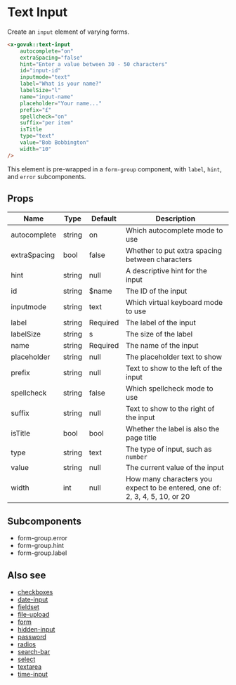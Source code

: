 # Text Input

Create an `input` element of varying forms.

```html
<x-govuk::text-input
    autocomplete="on"
    extraSpacing="false"
    hint="Enter a value between 30 - 50 characters"
    id="input-id"
    inputmode="text"
    label="What is your name?"
    labelSize="l"
    name="input-name"
    placeholder="Your name..."
    prefix="£"
    spellcheck="on"
    suffix="per item"
    isTitle
    type="text"
    value="Bob Bobbington"
    width="10"
/>
```

This element is pre-wrapped in a `form-group` component, with `label`, `hint`, and `error` subcomponents.

## Props

| Name          | Type   | Default  | Description                                                                 |
|---------------|--------|----------|-----------------------------------------------------------------------------|
| autocomplete  | string | on       | Which autocomplete mode to use                                              |
| extraSpacing  | bool   | false    | Whether to put extra spacing between characters                             |
| hint          | string | null     | A descriptive hint for the input                                            |
| id            | string | $name    | The ID of the input                                                         |
| inputmode     | string | text     | Which virtual keyboard mode to use                                          |
| label         | string | Required | The label of the input                                                      |
| labelSize     | string | s        | The size of the label                                                       |
| name          | string | Required | The name of the input                                                       |
| placeholder   | string | null     | The placeholder text to show                                                |
| prefix        | string | null     | Text to show to the left of the input                                       |
| spellcheck    | string | false    | Which spellcheck mode to use                                                |
| suffix        | string | null     | Text to show to the right of the input                                      |
| isTitle       | bool   | bool     | Whether the label is also the page title                                    |
| type          | string | text     | The type of input, such as `number`                                         |
| value         | string | null     | The current value of the input                                              |
| width         | int    | null     | How many characters you expect to be entered, one of: 2, 3, 4, 5, 10, or 20 |

## Subcomponents

* form-group.error
* form-group.hint
* form-group.label

## Also see

* [checkboxes](checkboxes.md)
* [date-input](date-input.md)
* [fieldset](fieldset.md)
* [file-upload](file-upload.md)
* [form](form.md)
* [hidden-input](hidden-input.md)
* [password](password.md)
* [radios](radios.md)
* [search-bar](search-bar.md)
* [select](select.md)
* [textarea](textarea.md)
* [time-input](time-input.md)
